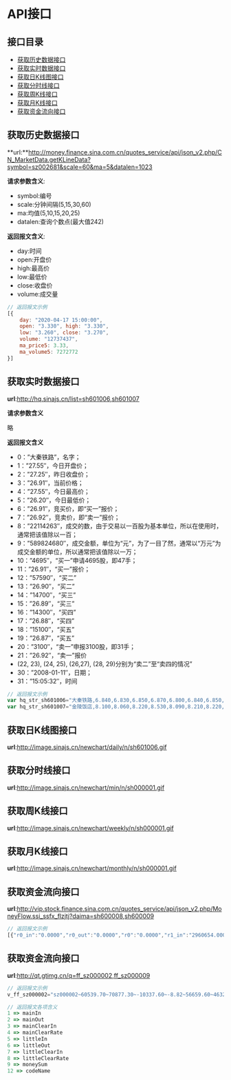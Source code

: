 # API接口

## 接口目录

* [获取历史数据接口](#获取历史数据接口)
* [获取实时数据接口](#获取实时数据接口)
* [获取日K线图接口](#获取日K线图接口)
* [获取分时线接口](#获取分时线接口)
* [获取周K线接口](#获取周K线接口)
* [获取月K线接口](#获取月K线接口)
* [获取资金流向接口](#获取资金流向接口)

## 获取历史数据接口

**url:**http://money.finance.sina.com.cn/quotes_service/api/json_v2.php/CN_MarketData.getKLineData?symbol=sz002681&scale=60&ma=5&datalen=1023

**请求参数含义**:

* symbol:编号
* scale:分钟间隔(5,15,30,60)
* ma:均值(5,10,15,20,25)
* datalen:查询个数点(最大值242)

**返回报文含义**:

* day:时间
* open:开盘价
* high:最高价
* low:最低价
* close:收盘价
* volume:成交量

``` js
// 返回报文示例
[{
    day: "2020-04-17 15:00:00",
    open: "3.330", high: "3.330",
    low: "3.260", close: "3.270",
    volume: "12737437",
    ma_price5: 3.33,
    ma_volume5: 7272772
}]
```

## 获取实时数据接口

**url**:http://hq.sinajs.cn/list=sh601006,sh601007

**请求参数含义**

略

**返回报文含义**

* 0：”大秦铁路”，名字；
* 1：”27.55″，今日开盘价；
* 2：”27.25″，昨日收盘价；
* 3：”26.91″，当前价格；
* 4：”27.55″，今日最高价；
* 5：”26.20″，今日最低价；
* 6：”26.91″，竞买价，即“买一”报价；
* 7：”26.92″，竞卖价，即“卖一”报价；
* 8：”22114263″，成交的数，由于交易以一百股为基本单位，所以在使用时，通常把该值除以一百；
* 9：”589824680″，成交金额，单位为“元”，为了一目了然，通常以“万元”为成交金额的单位，所以通常把该值除以一万；
* 10：”4695″，“买一”申请4695股，即47手；
* 11：”26.91″，“买一”报价；
* 12：”57590″，“买二”
* 13：”26.90″，“买二”
* 14：”14700″，“买三”
* 15：”26.89″，“买三”
* 16：”14300″，“买四”
* 17：”26.88″，“买四”
* 18：”15100″，“买五”
* 19：”26.87″，“买五”
* 20：”3100″，“卖一”申报3100股，即31手；
* 21：”26.92″，“卖一”报价
* (22, 23), (24, 25), (26,27), (28, 29)分别为“卖二”至“卖四的情况”
* 30：”2008-01-11″，日期；
* 31：”15:05:32″，时间

``` js
// 返回报文示例
var hq_str_sh601006="大秦铁路,6.840,6.830,6.850,6.870,6.800,6.840,6.850,15157011,103690477.000,20600,6.840,206700,6.830,642200,6.820,363400,6.810,503080,6.800,159100,6.850,345859,6.860,387400,6.870,594100,6.880,589500,6.890,2020-04-17,15:00:00,00,";
var hq_str_sh601007="金陵饭店,8.100,8.060,8.220,8.530,8.090,8.210,8.220,3176062,26358194.000,2600,8.210,1000,8.200,1500,8.190,43400,8.180,9600,8.170,20046,8.220,31300,8.230,16400,8.240,18700,8.250,17000,8.260,2020-04-17,15:00:00,00,";
```

## 获取日K线图接口

**url**:http://image.sinajs.cn/newchart/daily/n/sh601006.gif

## 获取分时线接口

**url**:http://image.sinajs.cn/newchart/min/n/sh000001.gif

## 获取周K线接口

**url**:http://image.sinajs.cn/newchart/weekly/n/sh000001.gif

## 获取月K线接口

**url**:http://image.sinajs.cn/newchart/monthly/n/sh000001.gif

## 获取资金流向接口

**url**:http://vip.stock.finance.sina.com.cn/quotes_service/api/json_v2.php/MoneyFlow.ssi_ssfx_flzjtj?daima=sh600008,sh600009

``` js
// 返回报文示例
[{"r0_in":"0.0000","r0_out":"0.0000","r0":"0.0000","r1_in":"2960654.0000","r1_out":"1904322.0000","r1":"4864976.0000","r2_in":"6117636.0000","r2_out":"5513356.0000","r2":"11691850.0000","r3_in":"7865522.0000","r3_out":"6755830.0000","r3":"14621352.0000","curr_capital":"568545","name":"\u9996\u521b\u80a1\u4efd","trade":"3.2300","changeratio":"-0.00308642","volume":"9679500.0000","turnover":"17.025","r0x_ratio":"180","netamount":"2770304.0000","symbol":"sh600008"},{"r0_in":"53431561.9200","r0_out":"80531768.0900","r0":"136351706.0100","r1_in":"71335003.7300","r1_out":"105584569.1600","r1":"184952064.8900","r2_in":"49480551.9400","r2_out":"46193072.8400","r2":"99849219.7800","r3_in":"15540418.4500","r3_out":"15395914.1100","r3":"32934742.5600","curr_capital":"109348","name":"\u4e0a\u6d77\u673a\u573a","trade":"66.8500","changeratio":"0.00224888","volume":"6774357.0000","turnover":"61.9525","r0x_ratio":"-87.8729","netamount":"-57917788.1600","symbol":"sh600009"}]
```

## 获取资金流向接口

**url**:http://qt.gtimg.cn/q=ff_sz000002,ff_sz000009

``` js
// 返回报文示例
v_ff_sz000002="sz000002~60539.70~70877.30~-10337.60~-8.82~56659.60~46322.10~10337.50~8.82~117199.30~505965.5~547983.3~万 科Ａ~20200423~20200422^72804.80^71712.90~20200421^103342.50^141717.20~20200420^119771.90^136303.80~20200417^149506.60^127372.10"; v_ff_sz000009="sz000009~11445.46~11266.91~178.55~0.59~18769.01~18947.57~-178.56~-0.59~30214.47~77376.45~78795.03~中国宝安~20200423~20200422^7642.91^9351.09~20200421^10391.55^15548.39~20200420^15084.35^16568.21~20200417^32812.18^26060.43";
```

``` js
// 返回报文各项含义
1 => mainIn
2 => mainOut
3 => mainClearIn
4 => mainClearRate
5 => littleIn
6 => littleOut
7 => littleClearIn
8 => littleClearRate
9 => moneySum
12 => codeName
```